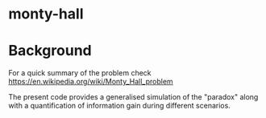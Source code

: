 # monty-hall

Background
==========

For a quick summary of the problem check https://en.wikipedia.org/wiki/Monty_Hall_problem

The present code provides a generalised simulation of the "paradox" along with a quantification of information gain
during different scenarios.

